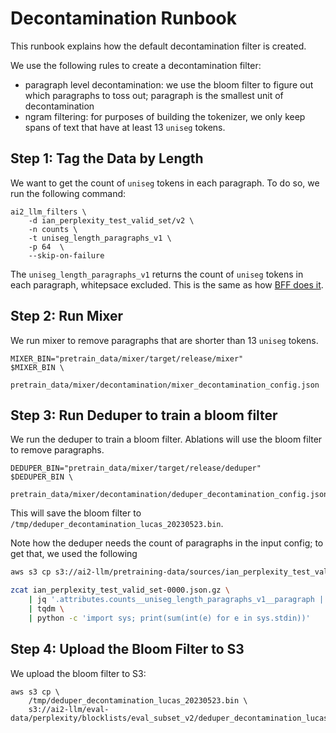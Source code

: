 # Decontamination Runbook

This runbook explains how the default decontamination filter is created.

We use the following rules to create a decontamination filter:

- paragraph level decontamination: we use the bloom filter to figure out which paragraphs to toss out;
paragraph is the smallest unit of decontamination
- ngram filtering: for purposes of building the tokenizer, we only keep spans of text that have at least
13 `uniseg` tokens.

## Step 1: Tag the Data by Length

We want to get the count of `uniseg` tokens in each paragraph. To do so, we run the following command:

```shell
ai2_llm_filters \
    -d ian_perplexity_test_valid_set/v2 \
    -n counts \
    -t uniseg_length_paragraphs_v1 \
    -p 64  \
    --skip-on-failure
```

The `uniseg_length_paragraphs_v1` returns the count of `uniseg` tokens in each paragraph, whitepsace excluded.
This is the same as how [BFF does it](https://github.com/allenai/bff/blob/fcc0d5799120a35424f1a4433dfea89bad77ae3e/src/main.rs#L102-L111).

## Step 2: Run Mixer

We run mixer to remove paragraphs that are shorter than 13 `uniseg` tokens.

```shell
MIXER_BIN="pretrain_data/mixer/target/release/mixer"
$MIXER_BIN \
    pretrain_data/mixer/decontamination/mixer_decontamination_config.json
```

## Step 3: Run Deduper to train a bloom filter

We run the deduper to train a bloom filter. Ablations will use the bloom filter to remove paragraphs.

```shell
DEDUPER_BIN="pretrain_data/mixer/target/release/deduper"
$DEDUPER_BIN \
    pretrain_data/mixer/decontamination/deduper_decontamination_config.json
```
This will save the bloom filter to `/tmp/deduper_decontamination_lucas_20230523.bin`.

Note how the deduper needs the count of paragraphs in the input config; to get that, we used the following

```bash
aws s3 cp s3://ai2-llm/pretraining-data/sources/ian_perplexity_test_valid_set/v2_filtered/documents/ian_perplexity_test_valid_set-0000.json.gz .

zcat ian_perplexity_test_valid_set-0000.json.gz \
    | jq '.attributes.counts__uniseg_length_paragraphs_v1__paragraph | select(.[2] >= 13) | length' -c \
    | tqdm \
    | python -c 'import sys; print(sum(int(e) for e in sys.stdin))'
```

## Step 4: Upload the Bloom Filter to S3

We upload the bloom filter to S3:

```shell
aws s3 cp \
    /tmp/deduper_decontamination_lucas_20230523.bin \
    s3://ai2-llm/eval-data/perplexity/blocklists/eval_subset_v2/deduper_decontamination_lucas_20230522.bin
```
